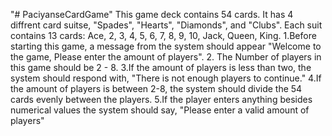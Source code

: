 "# PaciyanseCardGame" 
This game deck contains 54 cards. It has 4 diffrent card suitse, "Spades", "Hearts", "Diamonds", and "Clubs". 
Each suit contains 13 cards: Ace, 2, 3, 4, 5, 6, 7, 8, 9, 10, Jack, Queen, King.
1.Before  starting this game, a message from the system should appear  "Welcome to the game, Please enter the amount of players".
2. The Number of players in this game should be 2 - 8.
3.If the amount of players is less than two, the system should respond with, "There is not enough players to continue." 
4.If the amount of players is between 2-8, the system should divide the 54 cards evenly between the players. 
5.If the player enters anything besides numerical values the system should say, "Please enter a valid amount of players"  
